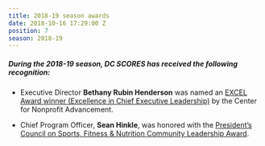 ```yaml
---
title: 2018-19 season awards
date: 2018-10-16 17:29:00 Z
position: 7
season: 2018-19
---
```


##### During the **2018-19** season, DC SCORES has received the following recognition:

* Executive Director **Bethany Rubin Henderson** was named an [EXCEL Award winner (Excellence in Chief Executive Leadership)](https://www.nonprofitadvancement.org/2018-excel-finalist-bethany-henderson/) by the Center for Nonprofit Advancement. 

* Chief Program Officer, **Sean Hinkle**, was honored with the [President’s Council on Sports, Fitness & Nutrition Community Leadership Award](https://www.dcscores.org/blog/2019/07/sean-hinkle-honored-with-presidents-council-on-sports-fitness-and-nutrition-community-leadership-award).